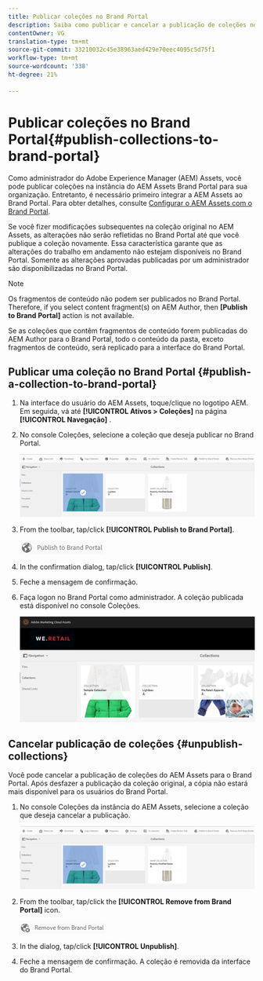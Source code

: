 ```yaml
---
title: Publicar coleções no Brand Portal
description: Saiba como publicar e cancelar a publicação de coleções no Portal de marcas.
contentOwner: VG
translation-type: tm+mt
source-git-commit: 33210032c45e38963aed429e70eec4095c5d75f1
workflow-type: tm+mt
source-wordcount: '338'
ht-degree: 21%

---
```



# Publicar coleções no Brand Portal{#publish-collections-to-brand-portal}

Como administrador do Adobe Experience Manager (AEM) Assets, você pode publicar coleções na instância do AEM Assets Brand Portal para sua organização. Entretanto, é necessário primeiro integrar a AEM Assets ao Brand Portal. Para obter detalhes, consulte [Configurar o AEM Assets com o Brand Portal](configure-aem-assets-with-brand-portal.md).

Se você fizer modificações subsequentes na coleção original no AEM Assets, as alterações não serão refletidas no Brand Portal até que você publique a coleção novamente. Essa característica garante que as alterações do trabalho em andamento não estejam disponíveis no Brand Portal. Somente as alterações aprovadas publicadas por um administrador são disponibilizadas no Brand Portal.

>[!NOTE]
>
>Os fragmentos de conteúdo não podem ser publicados no Brand Portal. Therefore, if you select content fragment(s) on AEM Author, then **[Publish to Brand Portal]** action is not available.
>
>Se as coleções que contêm fragmentos de conteúdo forem publicadas do AEM Author para o Brand Portal, todo o conteúdo da pasta, exceto fragmentos de conteúdo, será replicado para a interface do Brand Portal.

## Publicar uma coleção no Brand Portal {#publish-a-collection-to-brand-portal}

1. Na interface do usuário do AEM Assets, toque/clique no logotipo AEM. Em seguida, vá até **[!UICONTROL Ativos > Coleções]** na página **[!UICONTROL Navegação]** .
2. No console Coleções, selecione a coleção que deseja publicar no Brand Portal.

   ![select_collection](assets/select_collection.png)

3. From the toolbar, tap/click **[!UICONTROL Publish to Brand Portal]**.

   ![publish_to_bp_icon](assets/publish_to_bp_icon.png)

4. In the confirmation dialog, tap/click **[!UICONTROL Publish]**.
5. Feche a mensagem de confirmação.
6. Faça logon no Brand Portal como administrador. A coleção publicada está disponível no console Coleções.

   ![published_collection](assets/published_collection.png)

## Cancelar publicação de coleções {#unpublish-collections}

Você pode cancelar a publicação de coleções do AEM Assets para o Brand Portal. Após desfazer a publicação da coleção original, a cópia não estará mais disponível para os usuários do Brand Portal.

1. No console Coleções da instância do AEM Assets, selecione a coleção que deseja cancelar a publicação.

   ![select_collection-1](assets/select_collection-1.png)

2. From the toolbar, tap/click the **[!UICONTROL Remove from Brand Portal]** icon.

   ![remove_from_bp_icon](assets/remove_from_bp_icon.png)

3. In the dialog, tap/click **[!UICONTROL Unpublish]**.
4. Feche a mensagem de confirmação. A coleção é removida da interface do Brand Portal.
